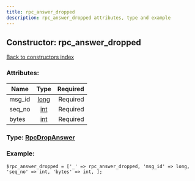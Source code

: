 ```yaml
---
title: rpc_answer_dropped
description: rpc_answer_dropped attributes, type and example
---
```

## Constructor: rpc\_answer\_dropped  
[Back to constructors index](index.md)



### Attributes:

| Name     |    Type       | Required |
|----------|:-------------:|---------:|
|msg\_id|[long](../types/long.md) | Required|
|seq\_no|[int](../types/int.md) | Required|
|bytes|[int](../types/int.md) | Required|



### Type: [RpcDropAnswer](../types/RpcDropAnswer.md)


### Example:

```
$rpc_answer_dropped = ['_' => rpc_answer_dropped, 'msg_id' => long, 'seq_no' => int, 'bytes' => int, ];
```